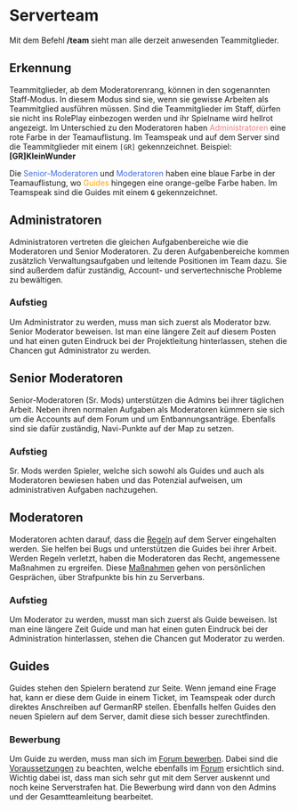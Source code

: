 # Serverteam

Mit dem Befehl **/team** sieht man alle derzeit anwesenden Teammitglieder.

## Erkennung

Teammitglieder, ab dem Moderatorenrang, können in den sogenannten Staff-Modus. In diesem Modus sind sie, wenn sie gewisse Arbeiten als Teammitglied ausführen müssen. Sind die Teammitglieder im Staff, dürfen sie nicht ins RolePlay einbezogen werden und ihr Spielname wird hellrot angezeigt.
Im Unterschied zu den Moderatoren haben <a style="color: lightcoral">Administratoren</a> eine rote Farbe in der Teamauflistung. Im Teamspeak und auf dem Server sind die Teammitglieder mit einem `[GR]` gekennzeichnet. Beispiel: **[GR]KleinWunder**

Die <a style="color: royalblue">Senior-Moderatoren</a> und <a style="color: royalblue">Moderatoren</a> haben eine blaue Farbe in der Teamauflistung, wo <a style="color: orange">Guides</a> hingegen eine orange-gelbe Farbe haben. Im Teamspeak sind die Guides mit einem **`G`** gekennzeichnet.

## Administratoren 

Administratoren vertreten die gleichen Aufgabenbereiche wie die Moderatoren und Senior Moderatoren. Zu deren Aufgabenbereiche kommen zusätzlich Verwaltungsaufgaben und leitende Positionen im Team dazu. Sie sind außerdem dafür zuständig, Account- und servertechnische Probleme zu bewältigen. 

### Aufstieg
Um Administrator zu werden, muss man sich zuerst als Moderator bzw. Senior Moderator beweisen. Ist man eine längere Zeit auf diesem Posten und hat einen guten Eindruck bei der Projektleitung hinterlassen, stehen die Chancen gut Administrator zu werden.

## Senior Moderatoren 

Senior-Moderatoren (Sr. Mods) unterstützen die Admins bei ihrer täglichen Arbeit. Neben ihren normalen Aufgaben als Moderatoren kümmern sie sich um die Accounts auf dem Forum und um Entbannungsanträge. Ebenfalls sind sie dafür zuständig, Navi-Punkte auf der Map zu setzen.

### Aufstieg
Sr. Mods werden Spieler, welche sich sowohl als Guides und auch als Moderatoren bewiesen haben und das Potenzial aufweisen, um administrativen Aufgaben nachzugehen.

## Moderatoren 

Moderatoren achten darauf, dass die [Regeln](https://germanrp.eu/forum/index.php?thread/1-regelwerk/) auf dem Server eingehalten werden. Sie helfen bei Bugs und unterstützen die Guides bei ihrer Arbeit. Werden Regeln verletzt, haben die Moderatoren das Recht, angemessene Maßnahmen zu ergreifen. Diese [Maßnahmen](../../pages/allgemein/serverstrafe.md) gehen von persönlichen Gesprächen, über Strafpunkte bis hin zu Serverbans.

### Aufstieg
Um Moderator zu werden, musst man sich zuerst als Guide beweisen. Ist man eine längere Zeit Guide und man hat einen guten Eindruck bei der Administration hinterlassen, stehen die Chancen gut Moderator zu werden. 

## Guides 

Guides stehen den Spielern beratend zur Seite. Wenn jemand eine Frage hat, kann er diese dem Guide in einem Ticket, im Teamspeak oder durch direktes Anschreiben auf GermanRP stellen. Ebenfalls helfen Guides den neuen Spielern auf dem Server, damit diese sich besser zurechtfinden. 

### Bewerbung 
Um Guide zu werden, muss man sich im [Forum bewerben](https://germanrp.eu/forum/index.php?board/157-support-team-guide/). Dabei sind die [Voraussetzungen](https://germanrp.eu/forum/index.php?thread/99-voraussetzungen-f%C3%BCr-guides/&postID=297#post297) zu beachten, welche ebenfalls im [Forum](https://germanrp.eu/forum/) ersichtlich sind. Wichtig dabei ist, dass man sich sehr gut mit dem Server auskennt und noch keine Serverstrafen hat. Die Bewerbung wird dann von den Admins und der Gesamtteamleitung bearbeitet.
